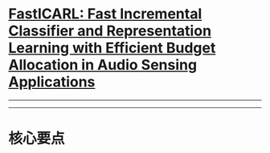 # [FastICARL: Fast Incremental Classifier and Representation Learning with Efficient Budget Allocation in Audio Sensing Applications](https://www.isca-archive.org/interspeech_2021/kwon21_interspeech.html)

----



----

# 核心要点

